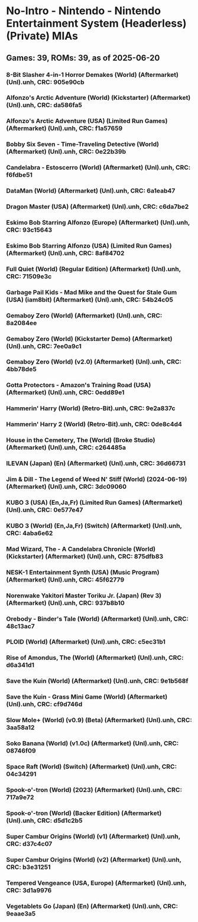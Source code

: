 # No-Intro - Nintendo - Nintendo Entertainment System (Headerless) (Private) MIAs
## Games: 39, ROMs: 39, as of 2025-06-20

### 8-Bit Slasher 4-in-1 Horror Demakes (World) (Aftermarket) (Unl).unh, CRC: 905e90cb
### Alfonzo's Arctic Adventure (World) (Kickstarter) (Aftermarket) (Unl).unh, CRC: da586fa5
### Alfonzo's Arctic Adventure (USA) (Limited Run Games) (Aftermarket) (Unl).unh, CRC: f1a57659
### Bobby Six Seven - Time-Traveling Detective (World) (Aftermarket) (Unl).unh, CRC: 0e22b39b
### Candelabra - Estoscerro (World) (Aftermarket) (Unl).unh, CRC: f6fdbe51
### DataMan (World) (Aftermarket) (Unl).unh, CRC: 6a1eab47
### Dragon Master (USA) (Aftermarket) (Unl).unh, CRC: c6da7be2
### Eskimo Bob Starring Alfonzo (Europe) (Aftermarket) (Unl).unh, CRC: 93c15643
### Eskimo Bob Starring Alfonzo (USA) (Limited Run Games) (Aftermarket) (Unl).unh, CRC: 8af84702
### Full Quiet (World) (Regular Edition) (Aftermarket) (Unl).unh, CRC: 71509e3c
### Garbage Pail Kids - Mad Mike and the Quest for Stale Gum (USA) (iam8bit) (Aftermarket) (Unl).unh, CRC: 54b24c05
### Gemaboy Zero (World) (Aftermarket) (Unl).unh, CRC: 8a2084ee
### Gemaboy Zero (World) (Kickstarter Demo) (Aftermarket) (Unl).unh, CRC: 7ee0a9c1
### Gemaboy Zero (World) (v2.0) (Aftermarket) (Unl).unh, CRC: 4bb78de5
### Gotta Protectors - Amazon's Training Road (USA) (Aftermarket) (Unl).unh, CRC: 0edd89e1
### Hammerin' Harry (World) (Retro-Bit).unh, CRC: 9e2a837c
### Hammerin' Harry 2 (World) (Retro-Bit).unh, CRC: 0de8c4d4
### House in the Cemetery, The (World) (Broke Studio) (Aftermarket) (Unl).unh, CRC: c264485a
### ILEVAN (Japan) (En) (Aftermarket) (Unl).unh, CRC: 36d66731
### Jim & Dill - The Legend of Weed N' Stiff (World) (2024-06-19) (Aftermarket) (Unl).unh, CRC: 3dc09060
### KUBO 3 (USA) (En,Ja,Fr) (Limited Run Games) (Aftermarket) (Unl).unh, CRC: 0e577e47
### KUBO 3 (World) (En,Ja,Fr) (Switch) (Aftermarket) (Unl).unh, CRC: 4aba6e62
### Mad Wizard, The - A Candelabra Chronicle (World) (Kickstarter) (Aftermarket) (Unl).unh, CRC: 875dfb83
### NESK-1 Entertainment Synth (USA) (Music Program) (Aftermarket) (Unl).unh, CRC: 45f62779
### Norenwake Yakitori Master Toriku Jr. (Japan) (Rev 3) (Aftermarket) (Unl).unh, CRC: 937b8b10
### Orebody - Binder's Tale (World) (Aftermarket) (Unl).unh, CRC: 48c13ac7
### PLOID (World) (Aftermarket) (Unl).unh, CRC: c5ec31b1
### Rise of Amondus, The (World) (Aftermarket) (Unl).unh, CRC: d6a341d1
### Save the Kuin (World) (Aftermarket) (Unl).unh, CRC: 9e1b568f
### Save the Kuin - Grass Mini Game (World) (Aftermarket) (Unl).unh, CRC: cf9d746d
### Slow Mole+ (World) (v0.9) (Beta) (Aftermarket) (Unl).unh, CRC: 3aa58a12
### Soko Banana (World) (v1.0c) (Aftermarket) (Unl).unh, CRC: 08746f09
### Space Raft (World) (Switch) (Aftermarket) (Unl).unh, CRC: 04c34291
### Spook-o'-tron (World) (2023) (Aftermarket) (Unl).unh, CRC: 717a9e72
### Spook-o'-tron (World) (Backer Edition) (Aftermarket) (Unl).unh, CRC: d5d1c2b5
### Super Cambur Origins (World) (v1) (Aftermarket) (Unl).unh, CRC: d37c4c07
### Super Cambur Origins (World) (v2) (Aftermarket) (Unl).unh, CRC: b3e31251
### Tempered Vengeance (USA, Europe) (Aftermarket) (Unl).unh, CRC: 3d1a9976
### Vegetablets Go (Japan) (En) (Aftermarket) (Unl).unh, CRC: 9eaae3a5
